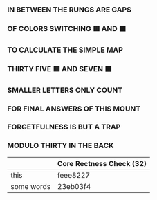 ### IN BETWEEN THE RUNGS ARE GAPS
### OF COLORS SWITCHING 🟥 AND ⬛
### TO CALCULATE THE SIMPLE MAP
### THIRTY FIVE 🟥 AND SEVEN ⬛

### SMALLER LETTERS ONLY COUNT
### FOR FINAL ANSWERS OF THIS MOUNT
### FORGETFULNESS IS BUT A TRAP
### MODULO THIRTY IN THE BACK

| | Core Rectness Check (32)|
| --- | ----------- |
| this | feee8227 |
| some words | 23eb03f4 |
